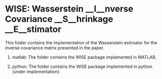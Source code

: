 # WISE: **W**asserstein __I__nverse Covariance __S__hrinkage __E__stimator

This folder contains the implementation of the Wasserstein estimator for the inverse covariance matrix presented in the paper.

1. matlab: The folder contains the WISE package implemented in MATLAB.

2. python: The folder contains the WISE package implemented in python (under implementation).